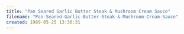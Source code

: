 ```yaml
---
title: "Pan Seared Garlic Butter Steak & Mushroom Cream Sauce"
filename: "Pan-Seared-Garlic-Butter-Steak-&-Mushroom-Cream-Sauce"
created: 1989-05-25 13:36:31
---
```

